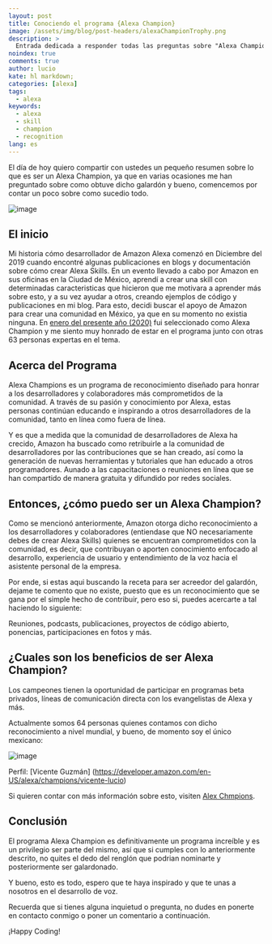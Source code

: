 ```yaml
---
layout: post
title: Conociendo el programa {Alexa Champion}
image: /assets/img/blog/post-headers/alexaChampionTrophy.png
description: >
  Entrada dedicada a responder todas las preguntas sobre "Alexa Champion"
noindex: true
comments: true
author: lucio
kate: hl markdown;
categories: [alexa]
tags:
  - alexa
keywords:
  - alexa
  - skill
  - champion
  - recognition
lang: es
---
```


El día de hoy quiero compartir con ustedes un pequeño resumen sobre lo que es ser un Alexa Champion, ya que en varias ocasiones me han preguntado sobre como obtuve dicho galardón y bueno, comencemos por contar un poco sobre como sucedio todo.

![image](/assets/img/blog/tutoials/alexa-champion/trophy.jpeg)

## El inicio
Mi historia cómo desarrollador de Amazon Alexa comenzó en Diciembre del 2019 cuando encontré algunas publicaciones en blogs y documentación sobre cómo crear Alexa Skills. En un evento llevado a cabo por Amazon en sus oficinas en la Ciudad de México, aprendí a crear una skill con determinadas caracteristicas que hicieron que me motivara a aprender más sobre esto, y a su vez ayudar a otros, creando ejemplos de código y publicaciones en mi blog. Para esto, decidi buscar el apoyo de Amazon para crear una comunidad en México, ya que en su momento no existia ninguna. En [enero del presente año (2020)](https://developer.amazon.com/en-US/blogs/alexa/alexa-skills-kit/2020/01/welcome-the-newest-alexa-champions-of-2020) fui seleccionado como Alexa Champion y me siento muy honrado de estar en el programa junto con otras 63 personas expertas en el tema.

## Acerca del Programa
Alexa Champions es un programa de reconocimiento diseñado para honrar a los desarrolladores y colaboradores más comprometidos de la comunidad. A través de su pasión y conocimiento por Alexa, estas personas continúan educando e inspirando a otros desarrolladores de la comunidad, tanto en línea como fuera de línea.

Y es que a medida que la comunidad de desarrolladores de Alexa ha crecido, Amazon ha buscado como retribuirle a la comunidad de desarrolladores por las contribuciones que se han creado, así como la generación de nuevas herramientas y tutoriales que han educado a otros programadores. Aunado a las capacitaciones o reuniones en línea que se han compartido de manera gratuita y difundido por redes sociales.

## Entonces, ¿cómo puedo ser un Alexa Champion?
Como se mencionó anteriormente, Amazon otorga dicho reconocimiento a los desarrolladores y colaboradores (entiendase que NO necesariamente debes de crear Alexa Skills) quienes se encuentran comprometidos con la comunidad, es decir, que contribuyan o aporten conocimiento enfocado al desarrollo, experiencia de usuario y entendimiento de la voz hacia el asistente personal de la empresa.

Por ende, si estas aqui buscando la receta para ser acreedor del galardón, dejame te comento que no existe, puesto que es un reconocimiento que se gana por el simple hecho de contribuir, pero eso si, puedes acercarte a tal haciendo lo siguiente:

Reuniones, podcasts, publicaciones, proyectos de código abierto, ponencias, participaciones en fotos y más.

## ¿Cuales son los beneficios de ser Alexa Champion?
Los campeones tienen la oportunidad de participar en programas beta privados, líneas de comunicación directa con los evangelistas de Alexa y más.

Actualmente somos 64 personas quienes contamos con dicho reconocimiento a nivel mundial, y bueno, de momento soy el único mexicano:

![image](/assets/img/blog/tutoials/alexa-champion/profileVGGL.png)

Perfil: [Vicente Guzmán] (https://developer.amazon.com/en-US/alexa/champions/vicente-lucio)

Si quieren contar con más información sobre esto, visiten [Alex Chmpions](https://developer.amazon.com/en-US/alexa/champions).

## Conclusión
El programa Alexa Champion es definitivamente un programa increíble y es un privilegio ser parte del mismo, así que si cumples con lo anteriormente descrito, no quites el dedo del renglón que podrian nominarte y posteriormente ser galardonado.

Y bueno, esto es todo, espero que te haya inspirado y que te unas a nosotros en el desarrollo de voz.

Recuerda que si tienes alguna inquietud o pregunta, no dudes en ponerte en contacto conmigo o poner un comentario a continuación.

¡Happy Coding!